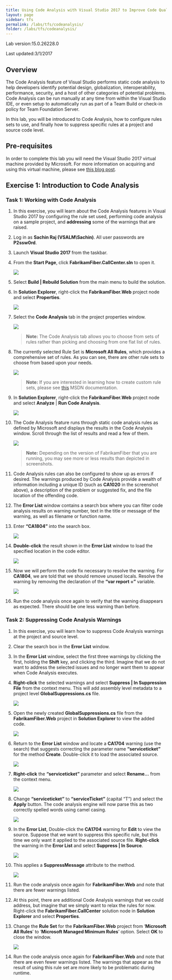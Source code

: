 ```yaml
---
title: Using Code Analysis with Visual Studio 2017 to Improve Code Quality
layout: page    
sidebar: tfs
permalink: /labs/tfs/codeanalysis/
folder: /labs/tfs/codeanalysis/
---
```


Lab version:15.0.26228.0

Last updated:3/1/2017

## Overview ##

The Code Analysis feature of Visual Studio performs static code analysis to help developers identify potential design, globalization, interoperability, performance, security, and a host of other categories of potential problems. Code Analysis can be run manually at any time from within the Visual Studio IDE, or even setup to automatically run as part of a Team Build or check-in policy for Team Foundation Server.

In this lab, you will be introduced to Code Analysis, how to configure rules sets to use, and finally how to suppress specific rules at a project and source code level.

## Pre-requisites ##

In order to complete this lab you will need the Visual Studio 2017 virtual machine provided by Microsoft. For more information on acquiring and using this virtual machine, please see [this blog post](http://aka.ms/almvm).

## Exercise 1: Introduction to Code Analysis ##

### Task 1: Working with Code Analysis ###

1. In this exercise, you will learn about the Code Analysis features in Visual Studio 2017 by configuring the rule set used, performing code analysis on a sample project, and **addressing** some of the warnings that are raised.

1. Log in as **Sachin Raj (VSALM\Sachin)**. All user passwords are **P2ssw0rd**.

1. Launch **Visual Studio 2017** from the taskbar.

1. From the **Start Page**, click **FabrikamFiber.CallCenter.sln** to open it.

   ![](images/000.png)

1. Select **Build \| Rebuild Solution** from the main menu to build the solution.

1. In **Solution Explorer**, right-click the **FabrikamFiber.Web** project node and select **Properties**.

   ![](images/001.png)

1. Select the **Code Analysis** tab in the project properties window.

    ![](images/002.png)

    > **Note:** The Code Analysis tab allows you to choose from sets of rules rather than picking and choosing from one flat list of rules.

1. The currently selected Rule Set is **Microsoft All Rules**, which provides a comprehensive set of rules. As you can see, there are other rule sets to choose from based upon your needs.

    ![](images/003.png)

    > **Note:** If you are interested in learning how to create custom rule sets, please see [this](http://msdn.microsoft.com/en-us/library/dd264974.aspx) MSDN documentation.

1. In **Solution Explorer**, right-click the **FabrikamFiber.Web** project node and select **Analyze** \| **Run Code Analysis**.

   ![](images/004.png)

1. The Code Analysis feature runs through static code analysis rules as defined by Microsoft and displays the results in the Code Analysis window. Scroll through the list of results and read a few of them.

    ![](images/005.png)

    > **Note:** Depending on the version of FabrikamFiber that you are running, you may see more or less results than depicted in screenshots.

1. Code Analysis rules can also be configured to show up as errors if desired. The warnings produced by Code Analysis provide a wealth of information including a unique ID (such as **CA1020** in the screenshot above), a description of the problem or suggested fix, and the file location of the offending code.

1. The **Error List** window contains a search box where you can filter code analysis results on warning number, text in the title or message of the warning, as well as filename or function name.

1. Enter **“CA1804”** into the search box.

   ![](images/006.png)

1. **Double-click** the result shown in the **Error List** window to load the specified location in the code editor.

   ![](images/007.png)

1. Now we will perform the code fix necessary to resolve the warning. For **CA1804**, we are told that we should remove unused locals. Resolve the warning by removing the declaration of the **“var report =”** variable.

   ![](images/008.png)

1. Run the code analysis once again to verify that the warning disappears as expected. There should be one less warning than before.

### Task 2: Suppressing Code Analysis Warnings ###

1. In this exercise, you will learn how to suppress Code Analysis warnings at the project and source level.

1. Clear the search box in the **Error List** window.

1. In the **Error List** window, select the first three warnings by clicking the first, holding the **Shift** key, and clicking the third. Imagine that we do not want to address the selected issues and no longer want them to appear when Code Analysis executes.

1. **Right-click** the selected warnings and select **Suppress \| In Suppression File** from the context menu. This will add assembly level metadata to a project level **GlobalSuppressions.cs** file.

   ![](images/009.png)

1. Open the newly created **GlobalSuppressions.cs** file from the **FabrikamFiber.Web** project in **Solution Explorer** to view the added code.

   ![](images/010.png)

1. Return to the **Error List** window and locate a **CA1704** warning (use the search) that suggests correcting the parameter name **“serviceticket”** for the method **Create**. Double-click it to load the associated source.

   ![](images/011.png)

1. **Right-click** the **“serviceticket”** parameter and select **Rename…** from the context menu.

   ![](images/012.png)

1. Change **“serviceticket”** to **“serviceTicket”** (capital “T”) and select the **Apply** button. The code analysis engine will now parse this as two correctly spelled words using camel casing.

   ![](images/013.png)

1. In the **Error List**, Double-click the **CA1704** warning for **Edit** to view the source. Suppose that we want to suppress this specific rule, but this time we only want it applied to the associated source file. **Right-click** the warning in the **Error List** and select **Suppress \| In Source**.

   ![](images/014.png)

1. This applies a **SuppressMessage** attribute to the method.

   ![](images/015.png)

1. Run the code analysis once again for **FabrikamFiber.Web** and note that there are fewer warnings listed.

1. At this point, there are additional Code Analysis warnings that we could address, but imagine that we simply want to relax the rules for now. Right-click the **FabrikamFiber.CallCenter** solution node in **Solution Explorer** and select **Properties**.

1. Change the **Rule Set** for the **FabrikamFiber.Web** project from ‘**Microsoft All Rules**’ to ‘**Microsoft Managed Minimum Rules**’ option. Select **OK** to close the window.

   ![](images/016.png)

1. Run the code analysis once again for **FabrikamFiber.Web** and note that there are even fewer warnings listed. The warnings that appear as the result of using this rule set are more likely to be problematic during runtime.

